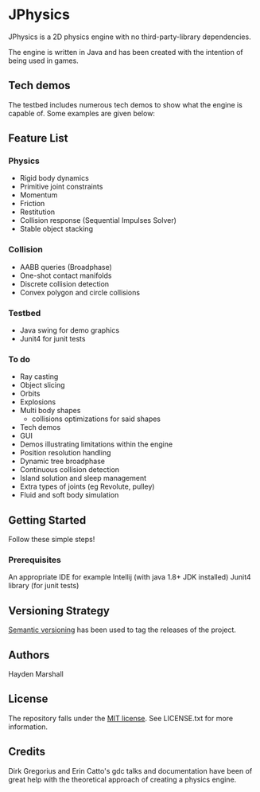 # JPhysics
JPhysics is a 2D physics engine with no third-party-library dependencies.

The engine is written in Java and has been created with the intention of being used in games. 

## Tech demos

The testbed includes numerous tech demos to show what the engine is capable of. Some examples are given below:

## Feature List
### Physics
- Rigid body dynamics
- Primitive joint constraints
- Momentum
- Friction
- Restitution
- Collision response (Sequential Impulses Solver)
- Stable object stacking

### Collision
- AABB queries (Broadphase)
- One-shot contact manifolds
- Discrete collision detection
- Convex polygon and circle collisions

### Testbed
- Java swing for demo graphics
- Junit4 for junit tests

### To do
- Ray casting
- Object slicing
- Orbits
- Explosions
- Multi body shapes
    - collisions optimizations for said shapes
- Tech demos
- GUI
- Demos illustrating limitations within the engine
- Position resolution handling
- Dynamic tree broadphase
- Continuous collision detection
- Island solution and sleep management
- Extra types of joints (eg Revolute, pulley)
- Fluid and soft body simulation


## Getting Started
Follow these simple steps!

### Prerequisites
An appropriate IDE for example Intellij (with java 1.8+ JDK installed)
Junit4 library (for junit tests)

## Versioning Strategy
[Semantic versioning](https://semver.org/) has been used to tag the releases of the project.

## Authors
Hayden Marshall

## License
The repository falls under the [MIT license](https://en.wikipedia.org/wiki/MIT_License). See LICENSE.txt for more information.

## Credits
Dirk Gregorius and Erin Catto's gdc talks and documentation have been of great help with the theoretical approach of creating a physics engine.

